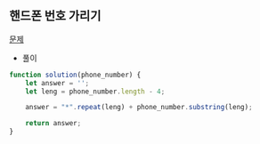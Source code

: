 ## 핸드폰 번호 가리기

[문제](https://programmers.co.kr/learn/courses/30/lessons/12948)

- 풀이

```jsx
function solution(phone_number) {
	let answer = '';
	let leng = phone_number.length - 4;

	answer = "*".repeat(leng) + phone_number.substring(leng);

	return answer;
}
```
